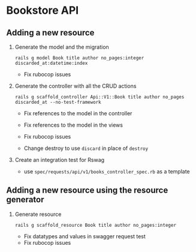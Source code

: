 # Bookstore API

## Adding a new resource

1. Generate the model and the migration

    ```shell
    rails g model Book title author no_pages:integer discarded_at:datetime:index
    ```

    - Fix rubocop issues
    
2. Generate the controller with all the CRUD actions

    ```shell
    rails g scaffold_controller Api::V1::Book title author no_pages discarded_at --no-test-framework
    ```

    - Fix references to the model in the controller
    - Fix references to the model in the views
    - Fix rubocop issues

    - Change destroy to use `discard` in place of `destroy`
    
3. Create an integration test for Rswag

    - use `spec/requests/api/v1/books_controller_spec.rb` as a template

## Adding a new resource using the resource generator

1. Generate resource 

    ```shell
    rails g scaffold_resource Book title author no_pages:integer
    ```

    - Fix datatypes and values in swagger request test
    - Fix rubocop issues
